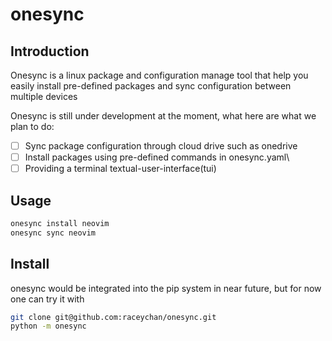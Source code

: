 # onesync

## Introduction

Onesync is a linux package and configuration manage tool that help you easily install pre-defined packages and sync configuration between multiple devices

Onesync is still under development at the moment,
what here are what we plan to do:

- [ ] Sync package configuration through cloud drive such as onedrive
- [ ] Install packages using pre-defined commands in onesync.yaml\
- [ ] Providing a terminal textual-user-interface(tui)

## Usage

```bash
onesync install neovim 
onesync sync neovim
```

## Install

onesync would be integrated into the pip system in near future, but for now one can try it with

```bash
git clone git@github.com:raceychan/onesync.git
python -m onesync
```